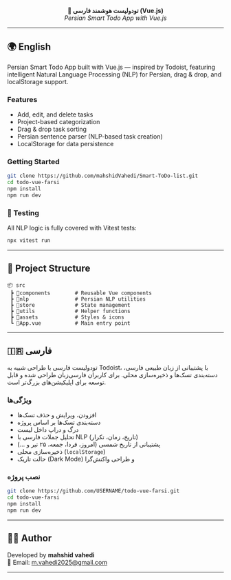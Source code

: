 
<p align="center">
  <b>📝 تودولیست هوشمند فارسی (Vue.js)</b><br>
  <i>Persian Smart Todo App with Vue.js</i>
</p>

---
## 🌍 English

Persian Smart Todo App built with Vue.js — inspired by Todoist, featuring intelligent Natural Language Processing (NLP) for Persian, drag & drop, and localStorage support.

### Features

- Add, edit, and delete tasks
- Project-based categorization
- Drag & drop task sorting
- Persian sentence parser (NLP-based task creation)
- LocalStorage for data persistence

### Getting Started

```bash
git clone https://github.com/mahshidVahedi/Smart-ToDo-list.git
cd todo-vue-farsi
npm install
npm run dev
```

###  🧪 Testing
All NLP logic is fully covered with Vitest tests:

```bash
npx vitest run
```
---

## 📂 Project Structure

```
📦 src
 ┣ 📂components        # Reusable Vue components
 ┣ 📂nlp               # Persian NLP utilities
 ┣ 📂store             # State management
 ┣ 📂utils             # Helper functions
 ┣ 📂assets            # Styles & icons
 ┗ 📄App.vue           # Main entry point
```

---
## 🇮🇷 فارسی

تودولیست فارسی با طراحی شبیه به Todoist، با پشتیبانی از زبان طبیعی فارسی، دسته‌بندی تسک‌ها و ذخیره‌سازی محلی. برای کاربران فارسی‌زبان طراحی شده و قابل توسعه برای اپلیکیشن‌های بزرگ‌تر است.

### ویژگی‌ها

- افزودن، ویرایش و حذف تسک‌ها
- دسته‌بندی تسک‌ها بر اساس پروژه
- درگ و دراپ داخل لیست 
- تحلیل جملات فارسی با NLP (تاریخ، زمان، تکرار)
- پشتیبانی از تاریخ شمسی (امروز، فردا، جمعه، ۲۵ تیر و ...)
- ذخیره‌سازی محلی (`localStorage`)
- حالت تاریک (Dark Mode) و طراحی واکنش‌گرا

### نصب پروژه

```bash
git clone https://github.com/USERNAME/todo-vue-farsi.git
cd todo-vue-farsi
npm install
npm run dev
```

---
## 🧑‍💻 Author

Developed by **mahshid vahedi**  
📧 Email: m.vahedi2025@gmail.com

---


